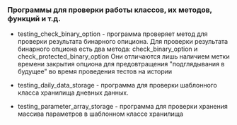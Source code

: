 ### Программы для проверки работы классов, их методов, функций и т.д.

* testing_check_binary_option - программа проверяет метод для проверки результата бинарного опициона.
Для проверки результата бинарного опциона есть два метода: check_binary_option и check_protected_binary_option
Они отличаются лишь наличием метки времени закрытия опциона для предовтращения "подглядывания в будущее" во время проведения тестов на истории

* testing_daily_data_storage - программа для проверки шаблонного класса хранилища дневных данных.
* testing_parameter_array_storage - программа для проверки хранения массива параметров в шаблонном классе хранилища

